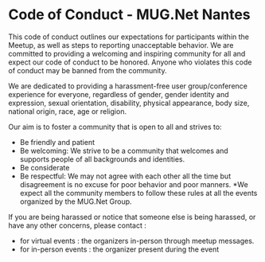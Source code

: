 # Code of Conduct - MUG.Net Nantes
This code of conduct outlines our expectations for participants within the Meetup, as well as steps to reporting unacceptable behavior. We are committed to providing a welcoming and inspiring community for all and expect our code of conduct to be honored. Anyone who violates this code of conduct may be banned from the community.

We are dedicated to providing a harassment-free user group/conference experience for everyone, regardless of gender, gender identity and expression, sexual orientation, disability, physical appearance, body size, national origin, race, age or religion.

Our aim is to foster a community that is open to all and strives to:

* Be friendly and patient
* Be welcoming: We strive to be a community that welcomes and supports people of all backgrounds and identities.
* Be considerate
* Be respectful: We may not agree with each other all the time but disagreement is no excuse for poor behavior and poor manners.
*We expect all the community members to follow these rules at all the events organized by the MUG.Net Group.

If you are being harassed or notice that someone else is being harassed, or have any other concerns, please contact :

* for virtual events : the organizers in-person through meetup messages.
* for in-person events : the organizer present during the event
